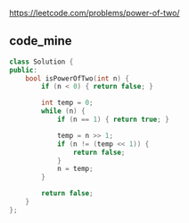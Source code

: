 
https://leetcode.com/problems/power-of-two/

## code_mine
```cpp
class Solution {
public:
    bool isPowerOfTwo(int n) {
        if (n < 0) { return false; }

        int temp = 0;
        while (n) {
            if (n == 1) { return true; }

            temp = n >> 1;
            if (n != (temp << 1)) {
                return false;
            }
            n = temp;
        }

        return false;
    }
};
```
